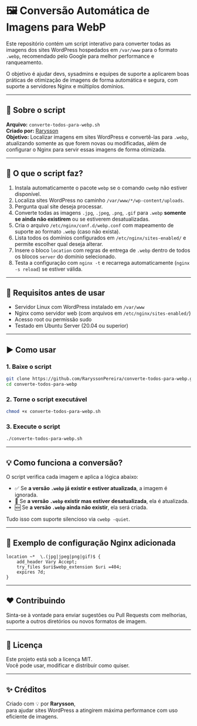 # 🖼️ Conversão Automática de Imagens para WebP

Este repositório contém um script interativo para converter todas as imagens dos sites WordPress hospedados em `/var/www` para o formato `.webp`, recomendado pelo Google para melhor performance e ranqueamento.

O objetivo é ajudar devs, sysadmins e equipes de suporte a aplicarem boas práticas de otimização de imagens de forma automática e segura, com suporte a servidores Nginx e múltiplos domínios.

---

## 📜 Sobre o script

**Arquivo:** `converte-todos-para-webp.sh`  
**Criado por:** [Rarysson](https://github.com/RaryssonPereira)  
**Objetivo:** Localizar imagens em sites WordPress e convertê-las para `.webp`, atualizando somente as que forem novas ou modificadas, além de configurar o Nginx para servir essas imagens de forma otimizada.

---

## 🔧 O que o script faz?

1. Instala automaticamente o pacote `webp` se o comando `cwebp` não estiver disponível.
2. Localiza sites WordPress no caminho `/var/www/*/wp-content/uploads`.
3. Pergunta qual site deseja processar.
4. Converte todas as imagens `.jpg`, `.jpeg`, `.png`, `.gif` para `.webp` **somente se ainda não existirem** ou se estiverem desatualizadas.
5. Cria o arquivo `/etc/nginx/conf.d/webp.conf` com mapeamento de suporte ao formato `.webp` (caso não exista).
6. Lista todos os domínios configurados em `/etc/nginx/sites-enabled/` e permite escolher qual deseja alterar.
7. Insere o bloco `location` com regras de entrega de `.webp` dentro de todos os blocos `server` do domínio selecionado.
8. Testa a configuração com `nginx -t` e recarrega automaticamente (`nginx -s reload`) se estiver válida.

---

## 🚨 Requisitos antes de usar

- Servidor Linux com WordPress instalado em `/var/www`
- Nginx como servidor web (com arquivos em `/etc/nginx/sites-enabled/`)
- Acesso root ou permissão sudo
- Testado em Ubuntu Server (20.04 ou superior)

---

## ▶️ Como usar

### 1. Baixe o script

```bash
git clone https://github.com/RaryssonPereira/converte-todos-para-webp.git
cd converte-todos-para-webp
```

### 2. Torne o script executável

```bash
chmod +x converte-todos-para-webp.sh
```

### 3. Execute o script

```bash
./converte-todos-para-webp.sh
```

---

## 💡 Como funciona a conversão?

O script verifica cada imagem e aplica a lógica abaixo:

- ✅ Se **a versão `.webp` já existir e estiver atualizada**, a imagem é ignorada.
- 🔁 Se **a versão `.webp` existir mas estiver desatualizada**, ela é atualizada.
- 🆕 Se **a versão `.webp` ainda não existir**, ela será criada.

Tudo isso com suporte silencioso via `cwebp -quiet`.

---

## 🧩 Exemplo de configuração Nginx adicionada

```nginx
location ~*  \.(jpg|jpeg|png|gif)$ {
    add_header Vary Accept;
    try_files $uri$webp_extension $uri =404;
    expires 7d;
}
```

---

## ❤️ Contribuindo

Sinta-se à vontade para enviar sugestões ou Pull Requests com melhorias, suporte a outros diretórios ou novos formatos de imagem.

---

## 📜 Licença

Este projeto está sob a licença MIT.  
Você pode usar, modificar e distribuir como quiser.

---

## ✨ Créditos

Criado com 💡 por **Rarysson**,  
para ajudar sites WordPress a atingirem máxima performance com uso eficiente de imagens.
